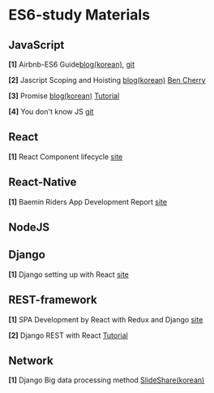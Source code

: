 # ES6-study Materials

## JavaScript
**[1]** Airbnb-ES6 Guide[blog(korean)](https://firejune.com/1794/Airbnb%EC%9D%98+ES6+%EC%9E%90%EB%B0%94%EC%8A%A4%ED%81%AC%EB%A6%BD%ED%8A%B8+%EC%8A%A4%ED%83%80%EC%9D%BC+%EA%B0%80%EC%9D%B4%EB%93%9C),
[git](https://github.com/airbnb/javascript)


**[2]** Jascript Scoping and Hoisting [blog(korean)](http://chanlee.github.io/2013/12/10/javascript-variable-scope-and-hoisting)
[Ben Cherry](http://www.adequatelygood.com/JavaScript-Scoping-and-Hoisting.html)


**[3]** Promise [blog(korean)](https://programmingsummaries.tistory.com/325) [Tutorial](http://webframeworks.kr/tutorials/translate/es6-promise-api-1/)


**[4]** You don't know JS [git](https://github.com/kingworm/You-Dont-Know-JS)
## React

**[1]** React Component lifecycle [site](https://velopert.com/1130)

## React-Native


**[1]** Baemin Riders App Development Report [site](http://woowabros.github.io/experience/2018/05/19/build-app-by-react-native.html)
## NodeJS

## Django

**[1]** Django setting up with React [site](http://v1k45.com/blog/modern-django-part-1-setting-up-django-and-react/)

## REST-framework

**[1]** SPA Development by React with Redux and Django [site](http://webframeworks.kr/tutorials/react/react-django-full-stack-spa)


**[2]** Django REST with React [Tutorial](https://www.valentinog.com/blog/tutorial-api-django-rest-react/)




## Network

**[1]** Django Big data processing method [SlideShare(korean)](https://www.slideshare.net/JueunSeo1/django-64975491)
